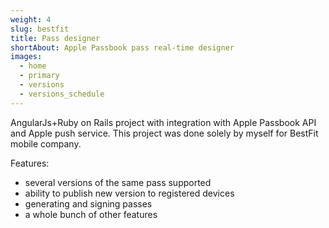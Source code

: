 ```yaml
---
weight: 4
slug: bestfit 
title: Pass designer
shortAbout: Apple Passbook pass real-time designer
images:
  - home
  - primary
  - versions
  - versions_schedule
---
```


AngularJs+Ruby on Rails project with integration with Apple Passbook API and Apple push service. 
This project was done solely by myself for BestFit mobile company. 

Features: 

- several versions of the same pass supported 
- ability to publish new version to registered devices 
- generating and signing passes 
- a whole bunch of other features
